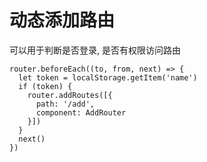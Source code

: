 # 动态添加路由
可以用于判断是否登录, 是否有权限访问路由

```
router.beforeEach((to, from, next) => {
  let token = localStorage.getItem('name')
  if (token) {
    router.addRoutes([{
      path: '/add',
      component: AddRouter
    }])
  }
  next()
})
```